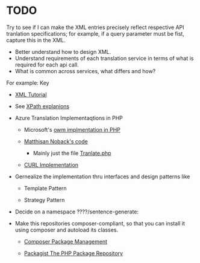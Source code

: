 # TODO

Try to see if I can make the XML entries precisely reflect respective API tranlation specifications; for example, if a query parameter must be fist, capture this in the XML. 

- Better understand how to design XML.
- Understand requirements of each translation service in terms of what is required for each api call. 
- What is common across services, what differs and how?

For example:
<queryString>
  <parm order="first">
    <name>Key</name>
    <value>

- [XML Tutorial](https://www.w3schools.com/xml/)

- See [XPath explanions](xpath-explained.md)

- Azure Translation Implementaqtions in PHP

  - Microsoft's [owm implmentation in PHP](https://github.com/MicrosoftTranslator/Text-Translation-API-V3-PHP/blob/master/Translate.php)

  - [Matthisan Noback's code](https://github.com/matthiasnoback/microsoft-translator)
    - Mainly just the file [Tranlate.php](https://github.com/matthiasnoback/microsoft-translator/blob/master/src/MatthiasNoback/MicrosoftTranslator/ApiCall/Translate.php)

  - [CURL Implementation](https://www.aw6.de/azure/)

- Gernealize the implementation thru interfaces and design patterns like

  - Template Pattern

  - Strategy Pattern

- Decide on a namespace ????/sentence-generate: 

- Make this repositories composer-compliant, so that you can install it using composer and autoload its classes. 

  - [Composer Package Management](https://whoisryosuke.com/blog/2018/how-to-create-a-php-package-for-composer/)
 
  - [Packagist The PHP Package Repository](https://packagist.org/)
